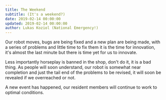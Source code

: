 ```yaml
---
title: The Weekend
subtitle: (It's a weekend?)
date: 2019-02-14 00:00:00
updated: 2019-02-14 00:00:00
author: Lukas Koziol (National Emergency!)
---
```

Our robot moves, bugs are being fixed and a new plan are being made, with a series of problems and little time to fix them it is the time for innovation, it's almost the last minute but there is time yet for us to innovate.

Less importantly horseplay is banned in the shop, don't do it, it is a bad thing. As people will soon understand, our robot is somewhat near completion and just the tail end of the problems to be revised, it will soon be revealed if we overreached or not.

A new event has happened, our resident members will continue to work to optimal conditions.
